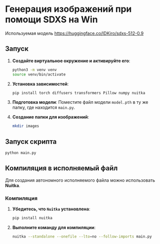 # Генерация изображений при помощи SDXS на Win

Используемая модель https://huggingface.co/IDKiro/sdxs-512-0.9


## Запуск

1. **Создайте виртуальное окружение и активируйте его**:
    ```bash
    python3 -m venv venv
    source venv/bin/activate
    ```

2. **Установка зависимостей**:

    ```bash
    pip install torch diffusers transformers Pillow numpy nuitka
    ```

3. **Подготовка модели**:
    Поместите файл модели `model.pth` в ту же папку, где находится `main.py`.

4. **Создание папки для изображений**:
    
    ```bash
    mkdir images
    ```

## Запуск скрипта

```bash
python main.py
```

## Компиляция в исполняемый файл

Для создания автономного исполняемого файла можно использовать **Nuitka**. 

### Компиляция

1. **Убедитесь, что `Nuitka` установлена**:
    ```bash
    pip install nuitka
    ```

2. **Выполните команду для компиляции**:
    ```bash
    nuitka --standalone --onefile --lto=no --follow-imports main.py
    ```
